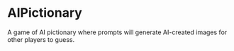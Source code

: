 # AIPictionary
A game of AI pictionary where prompts will generate AI-created images for other players to guess.
